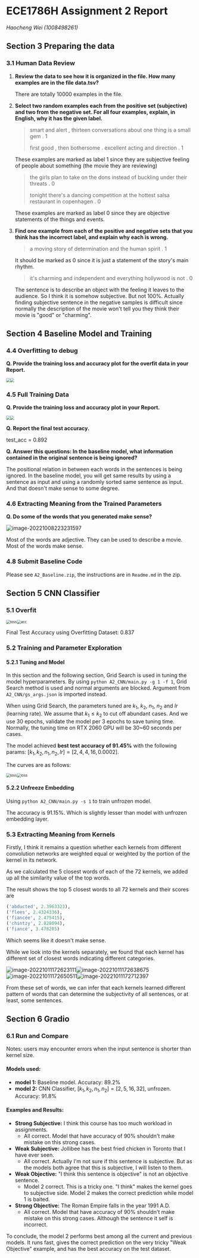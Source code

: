 # ECE1786H Assignment 2 Report

*Haocheng Wei (1008498261)*



## Section 3 Preparing the data

### 3.1 Human Data Review

1. **Review the data to see how it is organized in the file. How many examples are in the file data.tsv?**

    There are totally 10000 examples in the file.

2. **Select two random examples each from the positive set (subjective) and two from the negative set. For all four examples, explain, in English, why it has the given label.** 

    > smart and alert , thirteen conversations about one thing is a small gem . 	1
    >
    > first good , then bothersome . excellent acting and direction . 	1
    >

    These examples are marked as label 1 since they are subjective feeling of people about something (the movie they are reviewing)

    > the girls plan to take on the dons instead of buckling under their threats . 	0
    >
    > tonight there's a dancing competition at the hottest salsa restaurant in copenhagen . 	0
    >

    These examples are marked as label 0 since they are objective statements of the things and events.

3. **Find one example from each of the positive and negative sets that you think has the incorrect label, and explain why each is wrong.**

     > a moving story of determination and the human spirit . 	1
     >
     
     It should be marked as 0 since it is just a statement of the story's main rhythm.
     

     > it's charming and independent and everything hollywood is not . 	0
     >
     
     The sentence is to describe an object with the feeling it leaves to the audience. So I think it is somehow subjective. But not 100%. Actually finding subjective sentence in the negative samples is difficult since normally the description of the movie won't tell you they think their movie is "good" or "charming".


## Section 4 Baseline Model and Training

### 4.4 Overfitting to debug

**Q. Provide the training loss and accuracy plot for the overfit data in your Report.**

<img src="Report.assets/loss.png" style="zoom:67%;" /><img src="Report.assets/acc.png" style="zoom:67%;" />

### 4.5 Full Training Data

**Q. Provide the training loss and accuracy plot in your Report.**

<img src="Report.assets/nloss.png" style="zoom:67%;" /><img src="Report.assets/nacc.png" style="zoom:67%;" />

**Q. Report the final test accuracy.**

test_acc = 0.892

**Q. Answer this questions: In the baseline model, what information contained in the original sentence is being ignored?**

The positional relation in between each words in the sentences is being ignored. In the baseline model, you will get same results by using a sentence as input and using a randomly sorted same sentence as input. And that doesn't make sense to some degree.

### 4.6 Extracting Meaning from the Trained Parameters

**Q. Do some of the words that you generated make sense?**

![image-20221008223231597](Report.assets/image-20221008223231597.png)

Most of the words are adjective. They can be used to describe a movie. Most of the words make sense.

### 4.8 Submit Baseline Code

Please see `A2_Baseline.zip`, the instructions are in `Readme.md` in the zip.



## Section 5 CNN Classifier

### 5.1 Overfit

<img src="Report.assets/loss-1665470381421.png" alt="loss" style="zoom:67%;" /><img src="Report.assets/acc-1665470381420.png" alt="acc" style="zoom:67%;" />

Final Test Accuracy using Overfitting Dataset: 0.837

### 5.2 Training and Parameter Exploration

#### 5.2.1 Tuning and Model

In this section and the following section, Grid Search is used in tuning the model hyperparameters. By using `python A2_CNN/main.py -g 1 -f 1`, Grid Search method is used and normal arguments are blocked. Argument from `A2_CNN/gs_args.json` is imported instead. 

When using Grid Search, the parameters tuned are $k_1$, $k_2$, $n_1$, $n_2$ and $lr$ (learning rate). We assume that $k_1 \leq k_2$ to cut off abundant cases.  And we use 30 epochs, validate the model per 3 epochs to save tuning time. Normally, the tuning time on RTX 2060 GPU will be 30~60 seconds per cases.

The model achieved **best test accuracy of 91.45%** with the following params: $[k_1, k_2, n_1, n_2, lr] = [2, 4, 4, 16, 0.0002]$.

The curves are as follows:

<img src="Report.assets/loss-1665522015023.png" alt="loss" style="zoom:67%;" /><img src="Report.assets/acc-1665522021533.png" alt="loss" style="zoom:67%;" />

#### 5.2.2 Unfreeze Embedding

Using `python A2_CNN/main.py -s 1` to train unfrozen model.

The accuracy is 91.15%. Which is slightly lesser than model with unfrozen embedding layer.

### 5.3 Extracting Meaning from Kernels

Firstly, I think it remains a question whether each kernels from different convolution networks are weighted equal or weighted by the portion of the kernel in its network.

As we calculated the 5 closest words of each of the 72 kernels, we added up all the similarity value of the top words.

The result shows the top 5 closest words to all 72 kernels and their scores are

```python
('abducted', 2.3963323), 
('flees', 2.4324336), 
('fiancée', 2.475415), 
('chintzy', 2.828094), 
('fiancé', 3.478285)
```

Which seems like it doesn't make sense.

While we look into the kernels separately, we found that each kernel has different set of closest words indicating different categories.

![image-20221011172623111](Report.assets/image-20221011172623111.png)![image-20221011172638675](Report.assets/image-20221011172638675.png)![image-20221011172650511](Report.assets/image-20221011172650511.png)![image-20221011172712397](Report.assets/image-20221011172712397.png)

From these set of words, we can infer that each kernels learned different pattern of words that can determine the subjectivity of all sentences, or at least, some sentences.

## Section 6 Gradio

### 6.1 Run and Compare

Notes: users may encounter errors when the input sentence is shorter than kernel size.

#### Models used:

* **model 1:** Baseline model. Accuracy: 89.2%
* **model 2:** CNN Classifier, $[k_1, k_2, n_1, n_2] = [2, 5, 16, 32]$, unfrozen. Accuracy: 91.8%

#### Examples and Results:

* **Strong Subjective:** I think this course has too much workload in assignments. 
  * All correct. Model that have accuracy of 90% shouldn't make mistake on this strong cases.
* **Weak Subjective:** Jollibee has the best fried chicken in Toronto that I have ever seen.
  * All correct. Actually I'm not sure if this sentence is subjective. But as the models both agree that this is subjective, I will listen to them.
* **Weak Objective:** "I think this sentence is objective" is not an objective sentence.
  * Model 2 correct. This is a tricky one. "I think" makes the kernel goes to subjective side. Model 2 makes the correct prediction while model 1 is baited.
* **Strong Objective:** The Roman Empire falls in the year 1991 A.D.
  * All correct. Model that have accuracy of 90% shouldn't make mistake on this strong cases. Although the sentence it self is incorrect.

To conclude, the model 2 performs best among all the current and previous models. It runs fast, gives the correct prediction on the very tricky "Weak Objective" example, and has the best accuracy on the test dataset.